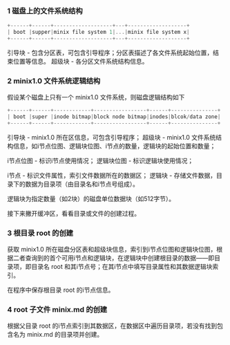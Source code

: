 ### 1 磁盘上的文件系统结构
```C
+------+------+-------------------+---+-------------------+
| boot |supper|minix file system 1|...|minix file system x|
+------+------+-------------------+---+-------------------+
```
引导块 - 包含分区表，可包含引导程序；分区表描述了各文件系统起始位置，结束位置等信息。
超级块 - 各分区文件系统结构信息。


### 2 minix1.0 文件系统逻辑结构
假设某个磁盘上只有一个 minix1.0 文件系统，则磁盘逻辑结构如下
```C
+------+------+------------+-----------------+------+---------------+
| boot |super |inode bitmap|block node bitmap|inodes|blcok/data zone|
+------+------+------------+-----------------+------+---------------+
```   
引导块 - minix1.0 所在区信息，可包含引导程序；
超级块 - minix1.0 文件系统结构信息，如i节点位图、逻辑块位图、i节点的数量，逻辑块的起始位置和数量；

i节点位图  - 标识i节点使用情况；
逻辑块位图 - 标识逻辑块使用情况；

i节点  - 标识文件属性，索引文件数据所在的数据区；
逻辑块 - 存储文件数据，目录下的数据为目录项（由目录名和i节点号组成）。

逻辑块为指定数量（如2块）的磁盘单位数据块（如512字节）。


接下来撇开缓冲区，看看目录或文件的创建过程。
### 3 根目录 root 的创建
获取 minix1.0 所在磁盘分区表和超级块信息，索引到i节点位图和逻辑块位图，根据二者查询到的首个可用i节点和逻辑块，在逻辑块中创建根目录的数据——即目录项，即目录名 root 和其i节点号；在其i节点中填写目录属性和其数据逻辑块索引。

在程序中保存根目录 root 的i节点信息。

### 4 root 子文件 minix.md 的创建
根据父目录 root 的i节点索引到其数据区，在数据区中遍历目录项，若没有找到包含名为 minix.md 的目录项并创建。 
